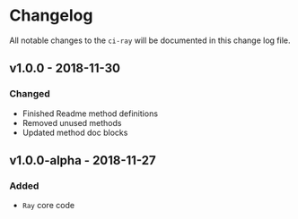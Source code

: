 # Changelog

All notable changes to the `ci-ray` will be documented in this change log file.

## v1.0.0 - 2018-11-30

### Changed
- Finished Readme method definitions
- Removed unused methods
- Updated method doc blocks

## v1.0.0-alpha - 2018-11-27

### Added
- `Ray` core code